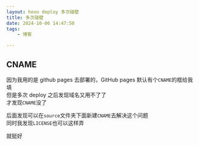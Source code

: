 ```yaml
---
layout: hexo deploy 多次碰壁
title: 多次碰壁
date: 2024-10-06 14:47:50
tags:
    - 博客

---
```

## CNAME
因为我用的是 github pages 去部署的，GitHub pages 默认有个`CNAME`的框给我填  
但是多次 deploy 之后发现域名又用不了了  
才发现`CNAME`没了  


后面发现可以在`source`文件夹下面新建`CNAME`去解决这个问题  
同时我发现`LICENSE`也可以这样弄

就挺好